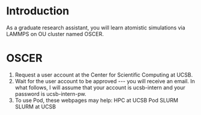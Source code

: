 # Introduction
As a graduate research assistant, you will learn atomistic simulations via LAMMPS on OU cluster named OSCER.
# OSCER
1. Request a user account at the Center for Scientific Computing at UCSB.
2. Wait for the user account to be approved --- you will receive an email. In what follows, I will assume that your account is ucsb-intern and your password is ucsb-intern-pw.
3. To use Pod, these webpages may help:
HPC at UCSB
Pod
SLURM
SLURM at UCSB
